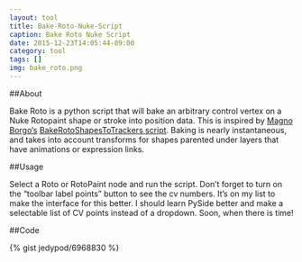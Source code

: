 ```yaml
---
layout: tool
title: Bake-Roto-Nuke-Script
caption: Bake Roto Nuke Script
date: 2015-12-23T14:05:44-09:00
category: tool
tags: []
img: bake_roto.png
---
```

##About

Bake Roto is a python script that will bake an arbitrary control vertex on a Nuke Rotopaint shape or stroke into position data. This is inspired by [Magno Borgo‘s](http://www.borgo.tv/) [BakeRotoShapesToTrackers script](http://www.nukepedia.com/python/misc/bakerotoshapestotrackers/). Baking is nearly instantaneous, and takes into account transforms for shapes parented under layers that have animations or expression links.

##Usage

Select a Roto or RotoPaint node and run the script. Don’t forget to turn on the “toolbar label points” button to see the cv numbers. It’s on my list to make the interface for this better. I should learn PySide better and make a selectable list of CV points instead of a dropdown. Soon, when there is time!

##Code

{% gist jedypod/6968830 %}